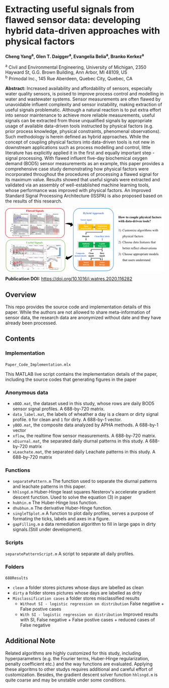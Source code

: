 # Extracting useful signals from flawed sensor data: developing hybrid data-driven approaches with physical factors

**Cheng Yang<sup>a</sup>, Glen T. Daigger<sup>a</sup>, Evangelia Belia<sup>a</sup>, Branko Kerkez<sup>a</sup>**

<sup>a</sup> Civil and Environmental Engineering, University of Michigan, 2350 Hayward St, G.G. Brown Building, Ann Arbor, MI 48109, US  
<sup>b</sup> Primodal Inc., 145 Rue Aberdeen, Quebec City, Quebec, CA 

**Abstract:** Increased availability and affordability of sensors, especially water quality sensors, is poised to improve process control and modelling in water and wastewater systems. Sensor measurements are often flawed by unavoidable influent complexity and sensor instability, making extraction of useful signals problematic. Although a natural reaction is to put extra effort into sensor maintenance to achieve more reliable measurements, useful signals can be extracted from those unqualified signals by appropriate usage of available data-driven tools instructed by physical factors (e.g. prior process knowledge, physical constraints, phenomenal observations). Such methodology is herein defined as hybrid approaches. While the concept of coupling physical factors into data-driven tools is not new in downstream applications such as process modelling and control, little literature has explicitly applied it in the first and equally important step - signal processing.  With flawed influent five-day biochemical oxygen demand (BOD5) sensor measurements as an example, this paper provides a comprehensive case study demonstrating how physical factors were incorporated throughout the procedures of processing a flawed signal for its maximum value. Results showed that useful signals were extracted and validated via an assembly of well-established machine learning tools, whose performance was improved with physical factors. An Improved Standard Signal Processing Architecture (ISSPA) is also proposed based on the results of this research.  


<img align="center" src="Graphical Abstract.png" width="800">

**Publication DOI:** https://doi.org/10.1016/j.watres.2020.116282

## Overview 
This repo provides the source code and implementation details of this paper. While the authors are not allowed to share meta-information of sensor data, the research data are anonymized without date and they have already been processed.

## Contents 

### Implementation 

`Paper_Code_Implementation.mlx` 

This MATLAB live script contains the implementation details of the paper, including the source codes that generating figures in the paper 

### Anonymous data 

- `xBOD.mat`, the dataset used in this study, whose rows are daily BOD5 sensor signal profiles. A 688-by-720 matrix. 
- `data_label.mat`, the labels of wheather a day is a clearn or dirty signal profile. `0` for clean and `1` for dirty. A 688-by-1 vector.
- `yBOD.mat`, the composite data analyzed by APHA methods. A 688-by-1 vector
- `xflow`, the realtime flow sensor measurements. A 688-by-720 matrix. 
- `xDiurnal.mat`, the separated daily diurnal patterns in this study. A 688-by-720 matrix 
- `xLeachate.mat`, the separated daily Leachate patterns in this study. A 688-by-720 matrix 

### Functions 
- `separatePattern.m` The function used to separate the diurnal patterns and leachate patterns in this paper. 
- `hhlsngd.m` Huber-Hinge least squares Nesterov's accelerate gradient descent function.  Used to solve the equation (3) in paper 
- `hubhin.m` The Huber-Hinge loss function. 
- `dhubhun.m` The derivative Huber-Hinge function. 
- `singleTSplot.m` A function to plot daily profiles, serves a purpose of formating the ticks, labels and axes in a figure. 
- `gapFilling.m` a data remediation algorithm to fill in large gaps in dirty signals.(Still under development). 


### Scripts 
`separatePatternScript.m` A script to separate all daily profiles. 


### Folders 
`688Results` 
- `clean` a folder stores pictures whose days are labelled as clean 
- `dirty` a folder stores pictures whose days are labelled as drity 
- `Misclassification cases` a folder stores misclassified results 
  - `Without SI - logistic regression on distribution` False negative + False postive cases
  - `With SI - logistic regression on distribution` Improved results with SI, False negative + False postive cases + reduced cases of False negative 
  
## Additional Note 
Related algorithms are highly customized for this study, including hyperparameters (e.g. the Fourier terms, Huber-Hinge regularization, penalty coefficient etc.) and the way functions are evaluated. Applying these algoritms to other studys requires additional and careful effort of customization. Besides, the gradient descent solver function `hhlsngd.m` is quite coarse and may be unstable under some conditions.
